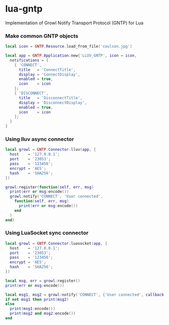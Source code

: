 # lua-gntp
Implementation of Growl Notify Transport Protocol (GNTP) for Lua

### Make common GNTP objects
```Lua
local icon = GNTP.Resource.load_from_file('coulson.jpg')

local app = GNTP.Application.new{'LLUV_GNTP', icon = icon,
  notifications = {
    { 'CONNECT',
      title   = 'ConnectTitle',
      display = 'ConnectDisplay',
      enabled = true,
      icon    = icon
    };
    { 'DISCONNECT',
      title   = 'DisconnectTitle',
      display = 'DisconnectDisplay',
      enabled = true,
      icon    = icon
    };
  }
}
```

### Using lluv async connector
```Lua
local growl = GNTP.Connector.lluv(app, {
  host    = '127.0.0.1';
  port    = '23053';
  pass    = '123456';
  encrypt = 'AES';
  hash    = 'SHA256';
})

growl:register(function(self, err, msg)
  print(err or msg:encode())
  growl:notify('CONNECT', 'User connected',
    function(self, err, msg)
      print(err or msg:encode())
    end
  )
end)
```

### Using LuaSocket sync connector
```Lua
local growl = GNTP.Connector.luasocket(app, {
  host    = '127.0.0.1';
  port    = '23053';
  pass    = '123456';
  encrypt = 'AES';
  hash    = 'SHA256';
})

local msg, err = growl:register()
print(err or msg:encode())

local msg1, msg2 = growl:notify('CONNECT', {'User connected', callback = true})
if not msg1 then print(msg2)
else
  print(msg1:encode())
  print(msg2 and msg2:encode())
end
```